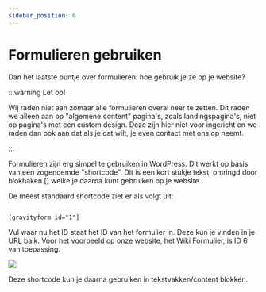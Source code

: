 ```yaml
---
sidebar_position: 6
---
```


# Formulieren gebruiken

Dan het laatste puntje over formulieren: hoe gebruik je ze op je website?

:::warning Let op!

Wij raden niet aan zomaar alle formulieren overal neer te zetten. Dit raden we alleen aan op "algemene content" pagina's, zoals landingspagina's, niet op pagina's met een custom design. Deze zijn hier niet voor ingericht en we raden dan ook aan dat als je dat wilt, je even contact met ons op neemt.

:::

Formulieren zijn erg simpel te gebruiken in WordPress. Dit werkt op basis van een zogenoemde "shortcode". Dit is een kort stukje tekst, omringd door blokhaken [] welke je daarna kunt gebruiken op je website.

De meest standaard shortcode ziet er als volgt uit: 
```

[gravityform id="1"]

```

Vul waar nu het ID staat het ID van het formulier in. Deze kun je vinden in je URL balk. Voor het voorbeeld op onze website, het Wiki Formulier, is ID 6 van toepassing.

<img src="https://wiki.pageking.nl/img/gravity-forms-url.png"></img>

Deze shortcode kun je daarna gebruiken in tekstvakken/content blokken.